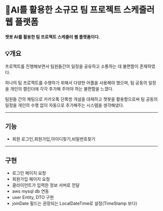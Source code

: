 # 📆AI를 활용한 소규모 팀 프로젝트 스케줄러 웹 플랫폼
#### 챗봇 AI를 활용한 팀 프로젝트 스케줄러 웹 플랫폼이다.
## 💡개요
프로젝트를 진행해보면서 팀원들간의 일정을 공유하고 소통하는 데 불편함이 존재하였다.

하나의 팀 프로젝트를 수행하기 위해서 다양한 어플을 사용해야 했으며, 팀 공동의 일정을 개인의 캘린더에 각각 추가해
주어야 하는 불편함을 느꼈다.

팀원들 간의 채팅으로 카카오톡 단톡방 개설을 대체하고 챗봇을 활용함으로써 팀 공동의 일정을 개인의 수행 없이
자동으로 추가해주는 시스템을 생각해냈다.

-----
## 기능
- 회원 로그인,회원가입,아이디찾기,비밀번호찾기


-----
## 구현
- 로그인 페이지 요청
- 회원가입 페이지 요청
- 클라이언트가 입력한 정보 서버로 전달
- aws mysql db 연동
- user Entity, DTO 구현
- joinDate 필드는 권장되는 LocalDateTime로 설정(TimeStamp 보다)